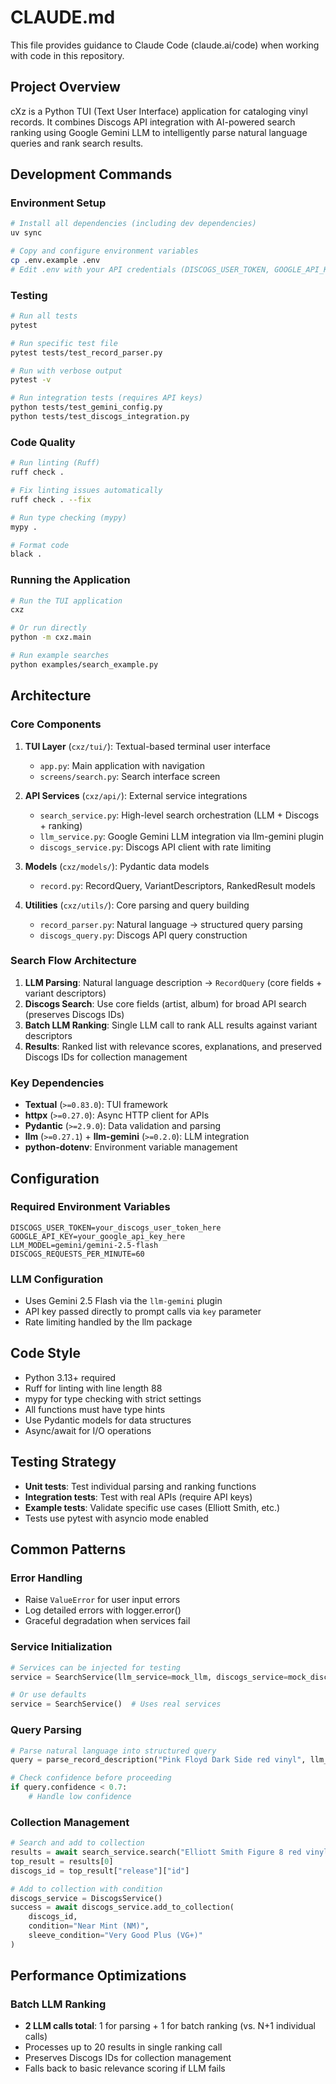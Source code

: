 # CLAUDE.md

This file provides guidance to Claude Code (claude.ai/code) when working with code in this repository.

## Project Overview

cXz is a Python TUI (Text User Interface) application for cataloging vinyl records. It combines Discogs API integration with AI-powered search ranking using Google Gemini LLM to intelligently parse natural language queries and rank search results.

## Development Commands

### Environment Setup
```bash
# Install all dependencies (including dev dependencies)
uv sync

# Copy and configure environment variables
cp .env.example .env
# Edit .env with your API credentials (DISCOGS_USER_TOKEN, GOOGLE_API_KEY)
```

### Testing
```bash
# Run all tests
pytest

# Run specific test file
pytest tests/test_record_parser.py

# Run with verbose output
pytest -v

# Run integration tests (requires API keys)
python tests/test_gemini_config.py
python tests/test_discogs_integration.py
```

### Code Quality
```bash
# Run linting (Ruff)
ruff check .

# Fix linting issues automatically
ruff check . --fix

# Run type checking (mypy)
mypy .

# Format code
black .
```

### Running the Application
```bash
# Run the TUI application
cxz

# Or run directly
python -m cxz.main

# Run example searches
python examples/search_example.py
```

## Architecture

### Core Components

1. **TUI Layer** (`cxz/tui/`): Textual-based terminal user interface
   - `app.py`: Main application with navigation
   - `screens/search.py`: Search interface screen

2. **API Services** (`cxz/api/`): External service integrations
   - `search_service.py`: High-level search orchestration (LLM + Discogs + ranking)
   - `llm_service.py`: Google Gemini LLM integration via llm-gemini plugin
   - `discogs_service.py`: Discogs API client with rate limiting

3. **Models** (`cxz/models/`): Pydantic data models
   - `record.py`: RecordQuery, VariantDescriptors, RankedResult models

4. **Utilities** (`cxz/utils/`): Core parsing and query building
   - `record_parser.py`: Natural language → structured query parsing
   - `discogs_query.py`: Discogs API query construction

### Search Flow Architecture

1. **LLM Parsing**: Natural language description → `RecordQuery` (core fields + variant descriptors)
2. **Discogs Search**: Use core fields (artist, album) for broad API search (preserves Discogs IDs)
3. **Batch LLM Ranking**: Single LLM call to rank ALL results against variant descriptors
4. **Results**: Ranked list with relevance scores, explanations, and preserved Discogs IDs for collection management

### Key Dependencies

- **Textual** (`>=0.83.0`): TUI framework
- **httpx** (`>=0.27.0`): Async HTTP client for APIs
- **Pydantic** (`>=2.9.0`): Data validation and parsing
- **llm** (`>=0.27.1`) + **llm-gemini** (`>=0.2.0`): LLM integration
- **python-dotenv**: Environment variable management

## Configuration

### Required Environment Variables
```env
DISCOGS_USER_TOKEN=your_discogs_user_token_here
GOOGLE_API_KEY=your_google_api_key_here
LLM_MODEL=gemini/gemini-2.5-flash
DISCOGS_REQUESTS_PER_MINUTE=60
```

### LLM Configuration
- Uses Gemini 2.5 Flash via the `llm-gemini` plugin
- API key passed directly to prompt calls via `key` parameter
- Rate limiting handled by the llm package

## Code Style

- Python 3.13+ required
- Ruff for linting with line length 88
- mypy for type checking with strict settings
- All functions must have type hints
- Use Pydantic models for data structures
- Async/await for I/O operations

## Testing Strategy

- **Unit tests**: Test individual parsing and ranking functions
- **Integration tests**: Test with real APIs (require API keys)
- **Example tests**: Validate specific use cases (Elliott Smith, etc.)
- Tests use pytest with asyncio mode enabled

## Common Patterns

### Error Handling
- Raise `ValueError` for user input errors
- Log detailed errors with logger.error()
- Graceful degradation when services fail

### Service Initialization
```python
# Services can be injected for testing
service = SearchService(llm_service=mock_llm, discogs_service=mock_discogs)

# Or use defaults
service = SearchService()  # Uses real services
```

### Query Parsing
```python
# Parse natural language into structured query
query = parse_record_description("Pink Floyd Dark Side red vinyl", llm_service)

# Check confidence before proceeding
if query.confidence < 0.7:
    # Handle low confidence
```

### Collection Management
```python
# Search and add to collection
results = await search_service.search("Elliott Smith Figure 8 red vinyl")
top_result = results[0]
discogs_id = top_result["release"]["id"]

# Add to collection with condition
discogs_service = DiscogsService()
success = await discogs_service.add_to_collection(
    discogs_id, 
    condition="Near Mint (NM)", 
    sleeve_condition="Very Good Plus (VG+)"
)
```

## Performance Optimizations

### Batch LLM Ranking
- **2 LLM calls total**: 1 for parsing + 1 for batch ranking (vs. N+1 individual calls)
- Processes up to 20 results in single ranking call
- Preserves Discogs IDs for collection management
- Falls back to basic relevance scoring if LLM fails